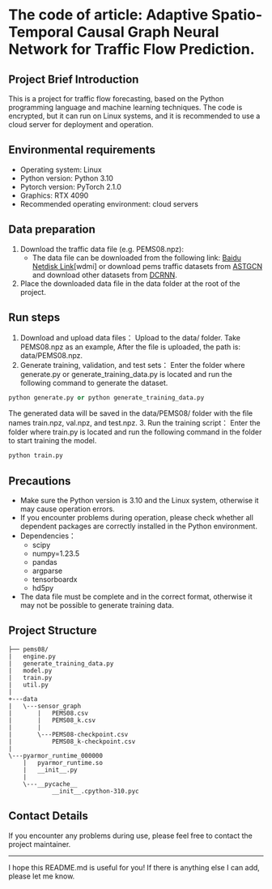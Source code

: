 # The code of article: Adaptive Spatio-Temporal Causal Graph Neural Network for Traffic Flow  Prediction.

## Project Brief Introduction

This is a project for traffic flow forecasting, based on the Python programming language and machine learning techniques. The code is encrypted, but it can run on Linux systems, and it is recommended to use a cloud server for deployment and operation.

## Environmental requirements

- Operating system: Linux
- Python version: Python 3.10
- Pytorch version: PyTorch 2.1.0
- Graphics: RTX 4090 
- Recommended operating environment: cloud servers 

## Data preparation

1. Download the traffic data file (e.g. PEMS08.npz):
   - The data file can be downloaded from the following link: [Baidu Netdisk Link]( https://pan.baidu.com/s/1tUU5Z31tvf5QtoS13rKhXQ?pwd=wdmi)[wdmi] or download pems traffic datasets from [ASTGCN](https://github.com/guoshnBJTU/ASTGNN/tree/main/data) and download other datasets from [DCRNN](https://github.com/liyaguang/DCRNN).
2. Place the downloaded data file in the data folder at the root of the project.

## Run steps

1. Download and upload data files：
   Upload to the data/ folder. Take PEMS08.npz as an example, After the file is uploaded, the path is: data/PEMS08.npz.
2. Generate training, validation, and test sets：
   Enter the folder where generate.py or generate_training_data.py is located and run the following command to generate the dataset.
```python
python generate.py or python generate_training_data.py
```
   The generated data will be saved in the data/PEMS08/ folder with the file names train.npz, val.npz, and test.npz.
3. Run the training script：
   Enter the folder where train.py is located and run the following command in the folder to start training the model.
```python
python train.py
```


## Precautions

- Make sure the Python version is 3.10 and the Linux system, otherwise it may cause operation errors.
- If you encounter problems during operation, please check whether all dependent packages are correctly installed in the Python environment.
- Dependencies：
    -  scipy
    -  numpy=1.23.5
    -  pandas
    -  argparse
    -  tensorboardx
    -  hd5py
- The data file must be complete and in the correct format, otherwise it may not be possible to generate training data.

## Project Structure

    ├── pems08/
    |   engine.py
    |   generate_training_data.py
    |   model.py
    |   train.py
    |   util.py
    |
    +---data
    |   \---sensor_graph
    |       |   PEMS08.csv
    |       |   PEMS08_k.csv
    |       |
    |       \---PEMS08-checkpoint.csv
    |           PEMS08_k-checkpoint.csv                 
    |
    \---pyarmor_runtime_000000
        |   pyarmor_runtime.so
        |   __init__.py
        |
        \---__pycache__
                __init__.cpython-310.pyc

## Contact Details

If you encounter any problems during use, please feel free to contact the project maintainer.

---

I hope this README.md is useful for you! If there is anything else I can add, please let me know.
